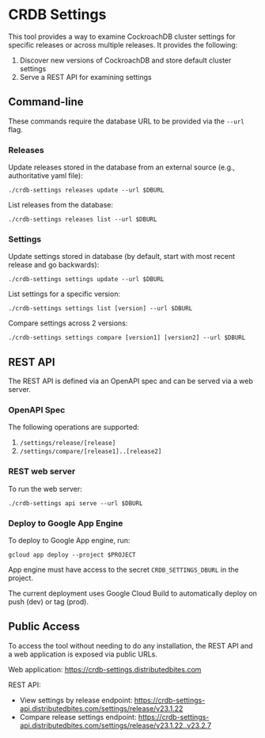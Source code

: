 # CRDB Settings

This tool provides a way to examine CockroachDB cluster settings for specific releases or across
multiple releases. It provides the following:

1. Discover new versions of CockroachDB and store default cluster settings
2. Serve a REST API for examining settings

## Command-line

These commands require the database URL to be provided via the `--url` flag.

### Releases

Update releases stored in the database from an external source (e.g., authoritative yaml file):

```
./crdb-settings releases update --url $DBURL
```

List releases from the database:

```
./crdb-settings releases list --url $DBURL
```

### Settings

Update settings stored in database (by default, start with most recent release and go backwards):

```
./crdb-settings settings update --url $DBURL
```

List settings for a specific version:

```
./crdb-settings settings list [version] --url $DBURL
```

Compare settings across 2 versions:

```
./crdb-settings settings compare [version1] [version2] --url $DBURL
```

## REST API

The REST API is defined via an OpenAPI spec and can be served via a web server.

### OpenAPI Spec

The following operations are supported:

1. `/settings/release/[release]`
2. `/settings/compare/[release1]..[release2]`

### REST web server

To run the web server:

```
./crdb-settings api serve --url $DBURL
```

### Deploy to Google App Engine

To deploy to Google App engine, run:

```
gcloud app deploy --project $PROJECT
```

App engine must have access to the secret `CRDB_SETTINGS_DBURL` in the project.

The current deployment uses Google Cloud Build to automatically deploy on push (dev) or tag (prod).

## Public Access

To access the tool without needing to do any installation, the REST API and a web application is exposed via public URLs.

Web application: https://crdb-settings.distributedbites.com

REST API:
* View settings by release endpoint: https://crdb-settings-api.distributedbites.com/settings/release/v23.1.22
* Compare release settings endpoint: https://crdb-settings-api.distributedbites.com/settings/release/v23.1.22..v23.2.7
